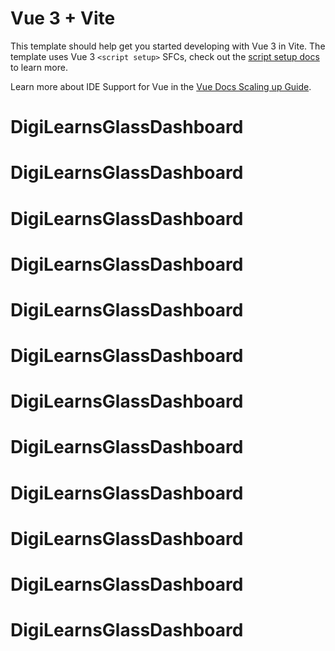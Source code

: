 # Vue 3 + Vite

This template should help get you started developing with Vue 3 in Vite. The template uses Vue 3 `<script setup>` SFCs, check out the [script setup docs](https://v3.vuejs.org/api/sfc-script-setup.html#sfc-script-setup) to learn more.

Learn more about IDE Support for Vue in the [Vue Docs Scaling up Guide](https://vuejs.org/guide/scaling-up/tooling.html#ide-support).
# DigiLearnsGlassDashboard
# DigiLearnsGlassDashboard
# DigiLearnsGlassDashboard
# DigiLearnsGlassDashboard
# DigiLearnsGlassDashboard
# DigiLearnsGlassDashboard
# DigiLearnsGlassDashboard
# DigiLearnsGlassDashboard
# DigiLearnsGlassDashboard
# DigiLearnsGlassDashboard
# DigiLearnsGlassDashboard
# DigiLearnsGlassDashboard
